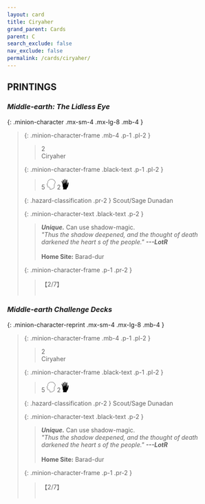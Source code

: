 ```yaml
---
layout: card
title: Ciryaher
grand_parent: Cards
parent: C
search_exclude: false
nav_exclude: false
permalink: /cards/ciryaher/
---
```


## PRINTINGS


### _Middle-earth: The Lidless Eye_

{: .minion-character .mx-sm-4 .mx-lg-8 .mb-4 }
> {: .minion-character-frame .mb-4 .p-1 .pl-2 }
> > <div class="hazard-mp">2</div>
> > <div class="card-name">Ciryaher</div>
>
> {: .minion-character-frame .black-text .p-1 .pl-2 }
> > 5 ![](/assets/images/mind.svg) 2![](/assets/images/di.svg)
>
> {: .hazard-classification .pr-2 }
> Scout/Sage Dunadan
>
> {: .minion-character-text .black-text .p-2 }
> > _**Unique.**_ Can use shadow-magic. <br>_"Thus the shadow deepened, and the thought of death darkened the heart s of the people."_ ***---&NoBreak;LotR***  <br><br>**Home Site:** Barad-dur 
>
> {: .minion-character-frame .p-1 .pr-2 }
> > <div class="card-shield">【2/7】</div>
> > <div class="card-corruption-white">&nbsp;</div>

### _Middle-earth Challenge Decks_

{: .minion-character-reprint .mx-sm-4 .mx-lg-8 .mb-4 }
> {: .minion-character-frame .mb-4 .p-1 .pl-2 }
> > <div class="hazard-mp">2</div>
> > <div class="card-name">Ciryaher</div>
>
> {: .minion-character-frame .black-text .p-1 .pl-2 }
> > 5 ![](/assets/images/mind.svg) 2![](/assets/images/di.svg)
>
> {: .hazard-classification .pr-2 }
> Scout/Sage Dunadan
>
> {: .minion-character-text .black-text .p-2 }
> > _**Unique.**_ Can use shadow-magic. <br>_"Thus the shadow deepened, and the thought of death darkened the heart s of the people."_ ***---&NoBreak;LotR***  <br><br>**Home Site:** Barad-dur 
>
> {: .minion-character-frame .p-1 .pr-2 }
> > <div class="card-shield">【2/7】</div>
> > <div class="card-corruption-white">&nbsp;</div>

